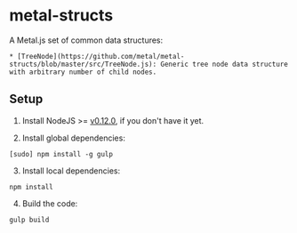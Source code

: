 # metal-structs

A Metal.js set of common data structures:

	* [TreeNode](https://github.com/metal/metal-structs/blob/master/src/TreeNode.js): Generic tree node data structure with arbitrary number of child nodes.

## Setup

1. Install NodeJS >= [v0.12.0](http://nodejs.org/dist/v0.12.0/), if you don't have it yet.

2. Install global dependencies:

  ```
  [sudo] npm install -g gulp
  ```

3. Install local dependencies:

  ```
  npm install
  ```

4. Build the code:

  ```
  gulp build
  ```


